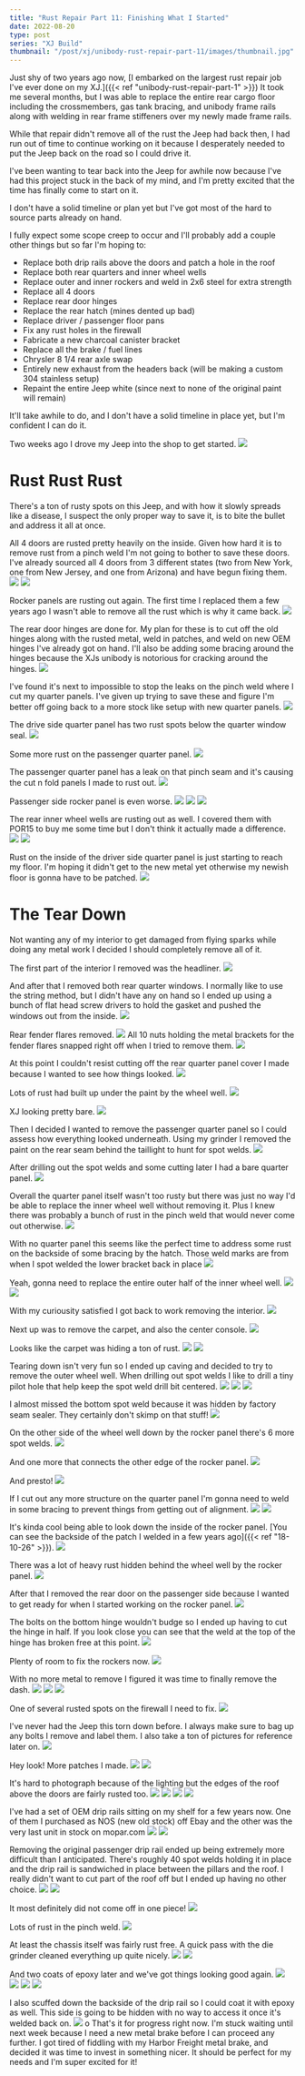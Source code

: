 ```yaml
---
title: "Rust Repair Part 11: Finishing What I Started"
date: 2022-08-20
type: post
series: "XJ Build"
thumbnail: "/post/xj/unibody-rust-repair-part-11/images/thumbnail.jpg"
---
```


Just shy of two years ago now, [I embarked on the largest rust repair job I've ever done on my XJ.]({{< ref "unibody-rust-repair-part-1" >}}) It took me several months, but I was able to replace the entire rear cargo floor including the crossmembers, gas tank bracing, and unibody frame rails along with welding in rear frame stiffeners over my newly made frame rails.

While that repair didn't remove all of the rust the Jeep had back then, I had run out of time to continue working on it because I desperately needed to put the Jeep back on the road so I could drive it.

I've been wanting to tear back into the Jeep for awhile now because I've had this project stuck in the back of my mind, and I'm pretty excited that the time has finally come to start on it.

I don't have a solid timeline or plan yet but I've got most of the hard to source parts already on hand.

I fully expect some scope creep to occur and I'll probably add a couple other things but so far I'm hoping to:

- Replace both drip rails above the doors and patch a hole in the roof
- Replace both rear quarters and inner wheel wells
- Replace outer and inner rockers and weld in 2x6 steel for extra strength
- Replace all 4 doors
- Replace rear door hinges
- Replace the rear hatch (mines dented up bad)
- Replace driver / passenger floor pans
- Fix any rust holes in the firewall
- Fabricate a new charcoal canister bracket
- Replace all the brake / fuel lines
- Chrysler 8 1/4 rear axle swap
- Entirely new exhaust from the headers back (will be making a custom 304 stainless setup)
- Repaint the entire Jeep white (since next to none of the original paint will remain)

It'll take awhile to do, and I don't have a solid timeline in place yet, but I'm confident I can do it.

Two weeks ago I drove my Jeep into the shop to get started.
![](images/1.jpg)

# Rust Rust Rust

There's a ton of rusty spots on this Jeep, and with how it slowly spreads like a disease, I suspect the only proper way to save it, is to bite the bullet and address it all at once.

All 4 doors are rusted pretty heavily on the inside. Given how hard it is to remove rust from a pinch weld I'm not going to bother to save these doors. I've already sourced all 4 doors from 3 different states (two from New York, one from New Jersey, and one from Arizona) and have begun fixing them.
![](images/2.jpg)
![](images/5.jpg)

Rocker panels are rusting out again. The first time I replaced them a few years ago I wasn't able to remove all the rust which is why it came back.
![](images/3.jpg)

The rear door hinges are done for. My plan for these is to cut off the old hinges along with the rusted metal, weld in patches, and weld on new OEM hinges I've already got on hand. I'll also be adding some bracing around the hinges because the XJs unibody is notorious for cracking around the hinges.
![](images/4.jpg)

I've found it's next to impossible to stop the leaks on the pinch weld where I cut my quarter panels. I've given up trying to save these and figure I'm better off going back to a more stock like setup with new quarter panels.
![](images/6.jpg)

The drive side quarter panel has two rust spots below the quarter window seal.
![](images/7.jpg)

Some more rust on the passenger quarter panel.
![](images/8.jpg)

The passenger quarter panel has a leak on that pinch seam and it's causing the cut n fold panels I made to rust out.
![](images/9.jpg)

Passenger side rocker panel is even worse.
![](images/10.jpg)
![](images/11.jpg)
![](images/12.jpg)

The rear inner wheel wells are rusting out as well. I covered them with POR15 to buy me some time but I don't think it actually made a difference.
![](images/13.jpg)
![](images/14.jpg)

Rust on the inside of the driver side quarter panel is just starting to reach my floor. I'm hoping it didn't get to the new metal yet otherwise my newish floor is gonna have to be patched.
![](images/15.jpg)

# The Tear Down

Not wanting any of my interior to get damaged from flying sparks while doing any metal work I decided I should completely remove all of it.

The first part of the interior I removed was the headliner.
![](images/16.jpg)

And after that I removed both rear quarter windows. I normally like to use the string method, but I didn't have any on hand so I ended up using a bunch of flat head screw drivers to hold the gasket and pushed the windows out from the inside.
![](images/17.jpg)

Rear fender flares removed.
![](images/18.jpg)
All 10 nuts holding the metal brackets for the fender flares snapped right off when I tried to remove them.
![](images/21.jpg)

At this point I couldn't resist cutting off the rear quarter panel cover I made because I wanted to see how things looked.
![](images/19.jpg)

Lots of rust had built up under the paint by the wheel well.
![](images/20.jpg)

XJ looking pretty bare.
![](images/22.jpg)

Then I decided I wanted to remove the passenger quarter panel so I could assess how everything looked underneath. Using my grinder I removed the paint on the rear seam behind the taillight to hunt for spot welds.
![](images/23.jpg)

After drilling out the spot welds and some cutting later I had a bare quarter panel.
![](images/24.jpg)

Overall the quarter panel itself wasn't too rusty but there was just no way I'd be able to replace the inner wheel well without removing it. Plus I knew there was probably a bunch of rust in the pinch weld that would never come out otherwise.
![](images/24a.jpg)

With no quarter panel this seems like the perfect time to address some rust on the backside of some bracing by the hatch. Those weld marks are from when I spot welded the lower bracket back in place
![](images/25.jpg)

Yeah, gonna need to replace the entire outer half of the inner wheel well.
![](images/26.jpg)
![](images/27.jpg)

With my curiousity satisfied I got back to work removing the interior.
![](images/28.jpg)

Next up was to remove the carpet, and also the center console.
![](images/29.jpg)

Looks like the carpet was hiding a ton of rust.
![](images/30.jpg)
![](images/31.jpg)

Tearing down isn't very fun so I ended up caving and decided to try to remove the outer wheel well. When drilling out spot welds I like to drill a tiny pilot hole that help keep the spot weld drill bit centered.
![](images/32.jpg)
![](images/33.jpg)
![](images/34.jpg)

I almost missed the bottom spot weld because it was hidden by factory seam sealer. They certainly don't skimp on that stuff!
![](images/35.jpg)

On the other side of the wheel well down by the rocker panel there's 6 more spot welds.
![](images/36.jpg)

And one more that connects the other edge of the rocker panel.
![](images/37.jpg)

And presto!
![](images/38.jpg)

If I cut out any more structure on the quarter panel I'm gonna need to weld in some bracing to prevent things from getting out of alignment.
![](images/39.jpg)
![](images/40.jpg)

It's kinda cool being able to look down the inside of the rocker panel. [You can see the backside of the patch I welded in a few years ago]({{< ref "18-10-26" >}}).
![](images/41.jpg)

There was a lot of heavy rust hidden behind the wheel well by the rocker panel.
![](images/42.jpg)

After that I removed the rear door on the passenger side because I wanted to get ready for when I started working on the rocker panel.
![](images/43.jpg)

The bolts on the bottom hinge wouldn't budge so I ended up having to cut the hinge in half. If you look close you can see that the weld at the top of the hinge has broken free at this point.
![](images/44.jpg)

Plenty of room to fix the rockers now.
![](images/45.jpg)

With no more metal to remove I figured it was time to finally remove the dash.
![](images/46.jpg)
![](images/47.jpg)
![](images/48.jpg)

One of several rusted spots on the firewall I need to fix.
![](images/49.jpg)

I've never had the Jeep this torn down before. I always make sure to bag up any bolts I remove and label them. I also take a ton of pictures for reference later on.
![](images/50.jpg)

Hey look! More patches I made.
![](images/51.jpg)
![](images/52.jpg)

It's hard to photograph because of the lighting but the edges of the roof above the doors are fairly rusted too.
![](images/53.jpg)
![](images/54.jpg)
![](images/55.jpg)
![](images/56.jpg)

I've had a set of OEM drip rails sitting on my shelf for a few years now. One of them I purchased as NOS (new old stock) off Ebay and the other was the very last unit in stock on mopar.com
![](images/57.jpg)
![](images/58.jpg)

Removing the original passenger drip rail ended up being extremely more difficult than I anticipated. There's roughly 40 spot welds holding it in place and the drip rail is sandwiched in place between the pillars and the roof. I really didn't want to cut part of the roof off but I ended up having no other choice.
![](images/59.jpg)
![](images/60.jpg)

It most definitely did not come off in one piece!
![](images/62.jpg)

Lots of rust in the pinch weld.
![](images/61.jpg)

At least the chassis itself was fairly rust free. A quick pass with the die grinder cleaned everything up quite nicely.
![](images/63.jpg)
![](images/64.jpg)

And two coats of epoxy later and we've got things looking good again.
![](images/65.jpg)
![](images/66.jpg)
![](images/67.jpg)
![](images/68.jpg)

I also scuffed down the backside of the drip rail so I could coat it with epoxy as well. This side is going to be hidden with no way to access it once it's welded back on.
![](images/69.jpg)
o
That's it for progress right now. I'm stuck waiting until next week because I need a new metal brake before I can proceed any further. I got tired of fiddling with my Harbor Freight metal brake, and decided it was time to invest in something nicer. It should be perfect for my needs and I'm super excited for it!
